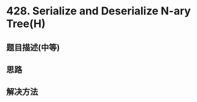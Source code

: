 
# 428. Serialize and Deserialize N-ary Tree(H)

[]()

## 题目描述(中等)

## 思路

## 解决方法

### 

```java

```